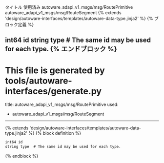 タイトル	使用済み
autoware_adapi_v1_msgs/msg/RoutePrimitive
autoware_adapi_v1_msgs/msg/RouteSegment
{% extends 'design/autoware-interfaces/templates/autoware-data-type.jinja2' %} {% ブロック定義 %}

int64 id
string type  # The same id may be used for each type.
{% エンドブロック %}
---
# This file is generated by tools/autoware-interfaces/generate.py
title: autoware_adapi_v1_msgs/msg/RoutePrimitive
used:
  - autoware_adapi_v1_msgs/msg/RouteSegment
---

{% extends 'design/autoware-interfaces/templates/autoware-data-type.jinja2' %}
{% block definition %}

```txt
int64 id
string type  # The same id may be used for each type.
```

{% endblock %}
